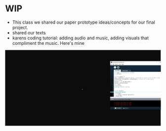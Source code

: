 # WIP

- This class we shared our paper prototype ideas/concepts for our final project. 
- shared our texts
- karens coding tutorial: adding audio and music, adding visuals that compliment the music. Here's mine 

<img src="music.JPG">
